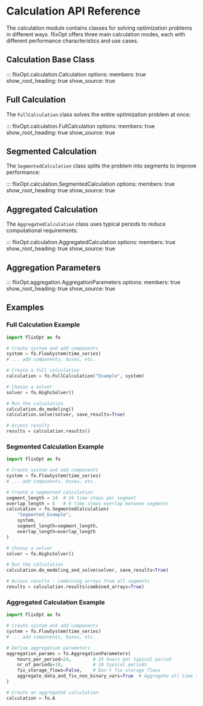 # Calculation API Reference

The calculation module contains classes for solving optimization problems in different ways. flixOpt offers three main calculation modes, each with different performance characteristics and use cases.

## Calculation Base Class

::: flixOpt.calculation.Calculation
    options:
      members: true
      show_root_heading: true
      show_source: true

## Full Calculation

The `FullCalculation` class solves the entire optimization problem at once:

::: flixOpt.calculation.FullCalculation
    options:
      members: true
      show_root_heading: true
      show_source: true

## Segmented Calculation

The `SegmentedCalculation` class splits the problem into segments to improve performance:

::: flixOpt.calculation.SegmentedCalculation
    options:
      members: true
      show_root_heading: true
      show_source: true

## Aggregated Calculation

The `AggregatedCalculation` class uses typical periods to reduce computational requirements:

::: flixOpt.calculation.AggregatedCalculation
    options:
      members: true
      show_root_heading: true
      show_source: true

## Aggregation Parameters

::: flixOpt.aggregation.AggregationParameters
    options:
      members: true
      show_root_heading: true
      show_source: true

## Examples

### Full Calculation Example

```python
import flixOpt as fo

# Create system and add components
system = fo.FlowSystem(time_series)
# ... add components, buses, etc.

# Create a full calculation
calculation = fo.FullCalculation("Example", system)

# Choose a solver
solver = fo.HighsSolver()

# Run the calculation
calculation.do_modeling()
calculation.solve(solver, save_results=True)

# Access results
results = calculation.results()
```

### Segmented Calculation Example

```python
import flixOpt as fo

# Create system and add components
system = fo.FlowSystem(time_series)
# ... add components, buses, etc.

# Create a segmented calculation
segment_length = 24  # 24 time steps per segment
overlap_length = 6   # 6 time steps overlap between segments
calculation = fo.SegmentedCalculation(
    "Segmented_Example", 
    system,
    segment_length=segment_length,
    overlap_length=overlap_length
)

# Choose a solver
solver = fo.HighsSolver()

# Run the calculation
calculation.do_modeling_and_solve(solver, save_results=True)

# Access results - combining arrays from all segments
results = calculation.results(combined_arrays=True)
```

### Aggregated Calculation Example

```python
import flixOpt as fo

# Create system and add components
system = fo.FlowSystem(time_series)
# ... add components, buses, etc.

# Define aggregation parameters
aggregation_params = fo.AggregationParameters(
    hours_per_period=24,        # 24 hours per typical period
    nr_of_periods=10,           # 10 typical periods
    fix_storage_flows=False,    # Don't fix storage flows
    aggregate_data_and_fix_non_binary_vars=True  # Aggregate all time series data
)

# Create an aggregated calculation
calculation = fo.A